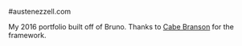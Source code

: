 #austenezzell.com

My 2016 portfolio built off of Bruno.
Thanks to [Cabe Branson](https://github.com/bitmap) for the framework.
